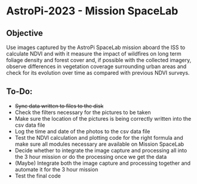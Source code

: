 # AstroPi-2023 - Mission SpaceLab

## Objective
Use images captured by the AstroPi SpaceLab mission aboard the ISS to calculate NDVI and with it measure the impact of wildfires on long term foliage density and forest cover and, if possible with the collected imagery, observe differences in vegetation coverage surrounding urban areas and check for its evolution over time as compared with previous NDVI surveys.

## To-Do:
- ~~Sync data written to files to the disk~~
- Check the filters necessary for the pictures to be taken
- Make sure the location of the pictures is being correctly written into the csv data file
- Log the time and date of the photos to the csv data file
- Test the NDVI calculation and plotting code for the right formula and make sure all modules necessary are available on Mission SpaceLab
- Decide whether to integrate the image capture and processing all into the 3 hour mission or do the processing once we get the data
- (Maybe) Integrate both the image capture and processing together and automate it for the 3 hour mission
- Test the final code
